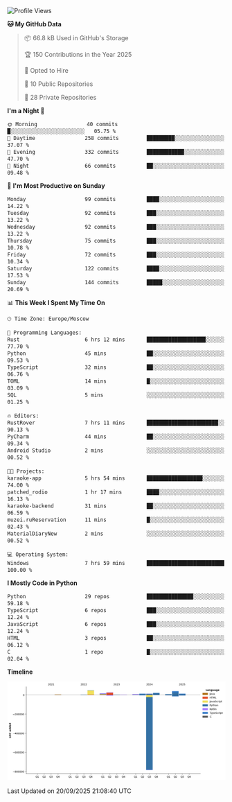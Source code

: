 <!--START_SECTION:waka-->
![Profile Views](http://img.shields.io/badge/Profile%20Views-0-blue)

**🐱 My GitHub Data** 

> 📦 66.8 kB Used in GitHub's Storage 
 > 
> 🏆 150 Contributions in the Year 2025
 > 
> 💼 Opted to Hire
 > 
> 📜 10 Public Repositories 
 > 
> 🔑 28 Private Repositories 
 > 
**I'm a Night 🦉** 

```text
🌞 Morning                40 commits          █░░░░░░░░░░░░░░░░░░░░░░░░   05.75 % 
🌆 Daytime                258 commits         █████████░░░░░░░░░░░░░░░░   37.07 % 
🌃 Evening                332 commits         ████████████░░░░░░░░░░░░░   47.70 % 
🌙 Night                  66 commits          ██░░░░░░░░░░░░░░░░░░░░░░░   09.48 % 
```
📅 **I'm Most Productive on Sunday** 

```text
Monday                   99 commits          ████░░░░░░░░░░░░░░░░░░░░░   14.22 % 
Tuesday                  92 commits          ███░░░░░░░░░░░░░░░░░░░░░░   13.22 % 
Wednesday                92 commits          ███░░░░░░░░░░░░░░░░░░░░░░   13.22 % 
Thursday                 75 commits          ███░░░░░░░░░░░░░░░░░░░░░░   10.78 % 
Friday                   72 commits          ███░░░░░░░░░░░░░░░░░░░░░░   10.34 % 
Saturday                 122 commits         ████░░░░░░░░░░░░░░░░░░░░░   17.53 % 
Sunday                   144 commits         █████░░░░░░░░░░░░░░░░░░░░   20.69 % 
```


📊 **This Week I Spent My Time On** 

```text
🕑︎ Time Zone: Europe/Moscow

💬 Programming Languages: 
Rust                     6 hrs 12 mins       ███████████████████░░░░░░   77.70 % 
Python                   45 mins             ██░░░░░░░░░░░░░░░░░░░░░░░   09.53 % 
TypeScript               32 mins             ██░░░░░░░░░░░░░░░░░░░░░░░   06.76 % 
TOML                     14 mins             █░░░░░░░░░░░░░░░░░░░░░░░░   03.09 % 
SQL                      5 mins              ░░░░░░░░░░░░░░░░░░░░░░░░░   01.25 % 

🔥 Editors: 
RustRover                7 hrs 11 mins       ███████████████████████░░   90.13 % 
PyCharm                  44 mins             ██░░░░░░░░░░░░░░░░░░░░░░░   09.34 % 
Android Studio           2 mins              ░░░░░░░░░░░░░░░░░░░░░░░░░   00.52 % 

🐱‍💻 Projects: 
karaoke-app              5 hrs 54 mins       ██████████████████░░░░░░░   74.00 % 
patched_rodio            1 hr 17 mins        ████░░░░░░░░░░░░░░░░░░░░░   16.13 % 
karaoke-backend          31 mins             ██░░░░░░░░░░░░░░░░░░░░░░░   06.59 % 
muzei.ruReservation      11 mins             █░░░░░░░░░░░░░░░░░░░░░░░░   02.43 % 
MaterialDiaryNew         2 mins              ░░░░░░░░░░░░░░░░░░░░░░░░░   00.52 % 

💻 Operating System: 
Windows                  7 hrs 59 mins       █████████████████████████   100.00 % 
```

**I Mostly Code in Python** 

```text
Python                   29 repos            ███████████████░░░░░░░░░░   59.18 % 
TypeScript               6 repos             ███░░░░░░░░░░░░░░░░░░░░░░   12.24 % 
JavaScript               6 repos             ███░░░░░░░░░░░░░░░░░░░░░░   12.24 % 
HTML                     3 repos             ██░░░░░░░░░░░░░░░░░░░░░░░   06.12 % 
C                        1 repo              █░░░░░░░░░░░░░░░░░░░░░░░░   02.04 % 
```



**Timeline**

![Lines of Code chart](https://raw.githubusercontent.com/adlemx/adlemx/main/assets/bar_graph.png)


 Last Updated on 20/09/2025 21:08:40 UTC
<!--END_SECTION:waka-->
